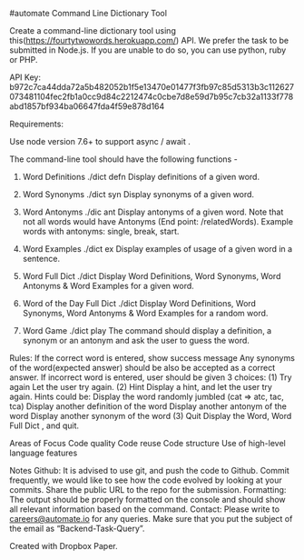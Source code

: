 #automate
Command Line Dictionary Tool



Create a command-line dictionary tool using this(https://fourtytwowords.herokuapp.com/) API. We prefer the task to be submitted in Node.js. If you are unable to do so, you can use python, ruby or PHP.

API Key: b972c7ca44dda72a5b482052b1f5e13470e01477f3fb97c85d5313b3c112627073481104fec2fb1a0cc9d84c2212474c0cbe7d8e59d7b95c7cb32a1133f778abd1857bf934ba06647fda4f59e878d164


Requirements:

Use node version 7.6+ to support async / await .

The command-line tool should have the following functions - 

1. Word Definitions
        ./dict defn <word>
Display definitions of a given word.

2. Word Synonyms
        ./dict syn <word>
Display synonyms of a given word. 

3. Word Antonyms
        ./dic ant <word>
Display antonyms of a given word. Note that not all words would have Antonyms (End point: /relatedWords). Example words with antonyms: single, break, start.

4. Word Examples
        ./dict ex <word>
Display examples of usage of a given word in a sentence. 

5. Word Full Dict
        ./dict <word>
Display Word Definitions, Word Synonyms, Word Antonyms & Word Examples for a given word.

6. Word of the Day Full Dict
        ./dict
Display Word Definitions, Word Synonyms, Word Antonyms & Word Examples for a random word.

7. Word Game
        ./dict play
The command should display a definition, a synonym or an antonym and ask the user to guess the word. 

Rules:
If the correct word is entered, show success message
Any synonyms of the word(expected answer) should be also be accepted as a correct answer.
If incorrect word is entered, user should be given 3 choices:
(1) Try again
Let the user try again.
(2) Hint
Display a hint, and let the user try again. Hints could be:
Display the word randomly jumbled (cat => atc, tac, tca)
Display another definition of the word
Display another antonym of the word
Display another synonym of the word
(3) Quit
Display the Word, Word Full Dict , and quit.

Areas of Focus
Code quality
Code reuse
Code structure
Use of high-level language features

Notes
Github: It is advised to use git, and push the code to Github. Commit frequently, we would like to see how the code evolved by looking at your commits. Share the public URL to the repo for the submission. 
Formatting: The output should be properly formatted on the console and should show all relevant information based on the command.
Contact: Please write to careers@automate.io for any queries. Make sure that you put the subject of the email as “Backend-Task-Query”.



Created with Dropbox Paper. 
